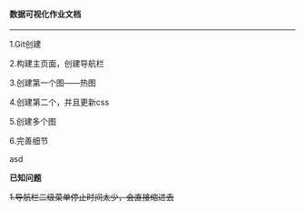 #### 数据可视化作业文档

---

1.Git创建

2.构建主页面，创建导航栏

3.创建第一个图——热图

4.创建第二个，并且更新css

5.创建多个图

6.完善细节

asd

**已知问题**

~~1.导航栏二级菜单停止时间太少，会直接缩进去~~

